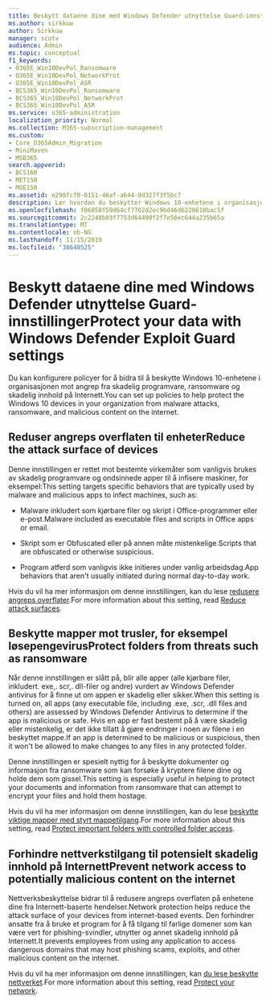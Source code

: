 ```yaml
---
title: Beskytt dataene dine med Windows Defender utnyttelse Guard-innstillinger
ms.author: sirkkuw
author: Sirkkuw
manager: scotv
audience: Admin
ms.topic: conceptual
f1_keywords:
- O365E_Win10DevPol_Ransomware
- O365E_Win10DevPol_NetworkProt
- O365E_Win10DevPol_ASR
- BCS365_Win10DevPol_Ransomware
- BCS365_Win10DevPol_NetworkProt
- BCS365_Win10DevPol_ASR
ms.service: o365-administration
localization_priority: Normal
ms.collection: M365-subscription-management
ms.custom:
- Core_O365Admin_Migration
- MiniMaven
- MSB365
search.appverid:
- BCS160
- MET150
- MOE150
ms.assetid: e298fcf8-0151-46af-a644-9d327f3f5bc7
description: Lær hvordan du beskytter Windows 10-enhetene i organisasjonen mot angrep fra skadelig programvare, ransomware og skadelig innhold på Internett.
ms.openlocfilehash: f06058f59d64cf7762d2ec9bd46d6220610bac5f
ms.sourcegitcommit: 2c2248b03f7753d64490f2f7e56ec644a235b65a
ms.translationtype: MT
ms.contentlocale: nb-NO
ms.lasthandoff: 11/15/2019
ms.locfileid: "38640525"
---
```

# <a name="protect-your-data-with-windows-defender-exploit-guard-settings"></a><span data-ttu-id="42241-103">Beskytt dataene dine med Windows Defender utnyttelse Guard-innstillinger</span><span class="sxs-lookup"><span data-stu-id="42241-103">Protect your data with Windows Defender Exploit Guard settings</span></span>

<span data-ttu-id="42241-104">Du kan konfigurere policyer for å bidra til å beskytte Windows 10-enhetene i organisasjonen mot angrep fra skadelig programvare, ransomware og skadelig innhold på Internett.</span><span class="sxs-lookup"><span data-stu-id="42241-104">You can set up policies to help protect the Windows 10 devices in your organization from malware attacks, ransomware, and malicious content on the internet.</span></span>
  
## <a name="reduce-the-attack-surface-of-devices"></a><span data-ttu-id="42241-105">Reduser angreps overflaten til enheter</span><span class="sxs-lookup"><span data-stu-id="42241-105">Reduce the attack surface of devices</span></span>

<span data-ttu-id="42241-106">Denne innstillingen er rettet mot bestemte virkemåter som vanligvis brukes av skadelig programvare og ondsinnede apper til å infisere maskiner, for eksempel:</span><span class="sxs-lookup"><span data-stu-id="42241-106">This setting targets specific behaviors that are typically used by malware and malicious apps to infect machines, such as:</span></span>
  
- <span data-ttu-id="42241-107">Malware inkludert som kjørbare filer og skript i Office-programmer eller e-post.</span><span class="sxs-lookup"><span data-stu-id="42241-107">Malware included as executable files and scripts in Office apps or email.</span></span>
    
- <span data-ttu-id="42241-108">Skript som er Obfuscated eller på annen måte mistenkelige.</span><span class="sxs-lookup"><span data-stu-id="42241-108">Scripts that are obfuscated or otherwise suspicious.</span></span>
    
- <span data-ttu-id="42241-109">Program atferd som vanligvis ikke initieres under vanlig arbeidsdag.</span><span class="sxs-lookup"><span data-stu-id="42241-109">App behaviors that aren't usually initiated during normal day-to-day work.</span></span>
    
<span data-ttu-id="42241-110">Hvis du vil ha mer informasjon om denne innstillingen, kan du lese [redusere angreps overflater](https://go.microsoft.com/fwlink/?linkid=870417).</span><span class="sxs-lookup"><span data-stu-id="42241-110">For more information about this setting, read [Reduce attack surfaces](https://go.microsoft.com/fwlink/?linkid=870417).</span></span>
  
## <a name="protect-folders-from-threats-such-as-ransomware"></a><span data-ttu-id="42241-111">Beskytte mapper mot trusler, for eksempel løsepengevirus</span><span class="sxs-lookup"><span data-stu-id="42241-111">Protect folders from threats such as ransomware</span></span>

<span data-ttu-id="42241-112">Når denne innstillingen er slått på, blir alle apper (alle kjørbare filer, inkludert. exe,. scr,. dll-filer og andre) vurdert av Windows Defender antivirus for å finne ut om appen er skadelig eller sikker.</span><span class="sxs-lookup"><span data-stu-id="42241-112">When this setting is turned on, all apps (any executable file, including .exe, .scr, .dll files and others) are assessed by Windows Defender Antivirus to determine if the app is malicious or safe.</span></span> <span data-ttu-id="42241-113">Hvis en app er fast bestemt på å være skadelig eller mistenkelig, er det ikke tillatt å gjøre endringer i noen av filene i en beskyttet mappe.</span><span class="sxs-lookup"><span data-stu-id="42241-113">If an app is determined to be malicious or suspicious, then it won't be allowed to make changes to any files in any protected folder.</span></span>
  
<span data-ttu-id="42241-114">Denne innstillingen er spesielt nyttig for å beskytte dokumenter og informasjon fra ransomware som kan forsøke å kryptere filene dine og holde dem som gissel.</span><span class="sxs-lookup"><span data-stu-id="42241-114">This setting is especially useful in helping to protect your documents and information from ransomware that can attempt to encrypt your files and hold them hostage.</span></span>
  
<span data-ttu-id="42241-115">Hvis du vil ha mer informasjon om denne innstillingen, kan du lese [beskytte viktige mapper med styrt mappetilgang](https://go.microsoft.com/fwlink/?linkid=870418).</span><span class="sxs-lookup"><span data-stu-id="42241-115">For more information about this setting, read [Protect important folders with controlled folder access](https://go.microsoft.com/fwlink/?linkid=870418).</span></span>
  
## <a name="prevent-network-access-to-potentially-malicious-content-on-the-internet"></a><span data-ttu-id="42241-116">Forhindre nettverkstilgang til potensielt skadelig innhold på Internett</span><span class="sxs-lookup"><span data-stu-id="42241-116">Prevent network access to potentially malicious content on the internet</span></span>

<span data-ttu-id="42241-117">Nettverksbeskyttelse bidrar til å redusere angreps overflaten på enhetene dine fra Internett-baserte hendelser.</span><span class="sxs-lookup"><span data-stu-id="42241-117">Network protection helps reduce the attack surface of your devices from internet-based events.</span></span> <span data-ttu-id="42241-118">Den forhindrer ansatte fra å bruke et program for å få tilgang til farlige domener som kan være vert for phishing-svindler, utnytter og annet skadelig innhold på Internett.</span><span class="sxs-lookup"><span data-stu-id="42241-118">It prevents employees from using any application to access dangerous domains that may host phishing scams, exploits, and other malicious content on the internet.</span></span>
  
<span data-ttu-id="42241-119">Hvis du vil ha mer informasjon om denne innstillingen, kan [du lese beskytte nettverket](https://go.microsoft.com/fwlink/?linkid=870419).</span><span class="sxs-lookup"><span data-stu-id="42241-119">For more information about this setting, read [Protect your network](https://go.microsoft.com/fwlink/?linkid=870419).</span></span>
  

